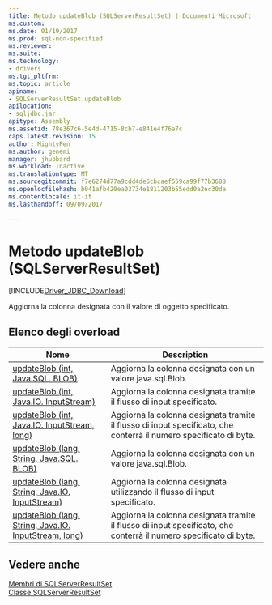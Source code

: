 ```yaml
---
title: Metodo updateBlob (SQLServerResultSet) | Documenti Microsoft
ms.custom: 
ms.date: 01/19/2017
ms.prod: sql-non-specified
ms.reviewer: 
ms.suite: 
ms.technology:
- drivers
ms.tgt_pltfrm: 
ms.topic: article
apiname:
- SQLServerResultSet.updateBlob
apilocation:
- sqljdbc.jar
apitype: Assembly
ms.assetid: 78e367c6-5e4d-4715-8cb7-e841e4f76a7c
caps.latest.revision: 15
author: MightyPen
ms.author: genemi
manager: jhubbard
ms.workload: Inactive
ms.translationtype: MT
ms.sourcegitcommit: f7e6274d77a9cdd4de6cbcaef559ca99f77b3608
ms.openlocfilehash: b041afb420ea03734e1811203b55edd0a2ec30da
ms.contentlocale: it-it
ms.lasthandoff: 09/09/2017

---
```

# <a name="updateblob-method-sqlserverresultset"></a>Metodo updateBlob (SQLServerResultSet)
[!INCLUDE[Driver_JDBC_Download](../../../includes/driver_jdbc_download.md)]

  Aggiorna la colonna designata con il valore di oggetto specificato.  
  
## <a name="overload-list"></a>Elenco degli overload  
  
|Nome|Description|  
|----------|-----------------|  
|[updateBlob (int, Java.SQL. BLOB)](../../../connect/jdbc/reference/updateblob-method-int-java-sql-blob.md)|Aggiorna la colonna designata con un valore java.sql.Blob.|  
|[updateBlob (int, Java.IO. InputStream)](../../../connect/jdbc/reference/updateblob-method-int-java-io-inputstream.md)|Aggiorna la colonna designata tramite il flusso di input specificato.|  
|[updateBlob (int, Java.IO. InputStream, long)](../../../connect/jdbc/reference/updateblob-method-int-java-io-inputstream-long.md)|Aggiorna la colonna designata tramite il flusso di input specificato, che conterrà il numero specificato di byte.|  
|[updateBlob (lang. String, Java.SQL. BLOB)](../../../connect/jdbc/reference/updateblob-method-java-lang-string-java-sql-blob.md)|Aggiorna la colonna designata con un valore java.sql.Blob.|  
|[updateBlob (lang. String, Java.IO. InputStream)](../../../connect/jdbc/reference/updateblob-method-java-lang-string-java-io-inputstream.md)|Aggiorna la colonna designata utilizzando il flusso di input specificato.|  
|[updateBlob (lang. String, Java.IO. InputStream, long)](../../../connect/jdbc/reference/updateblob-method-java-lang-string-java-io-inputstream-long.md)|Aggiorna la colonna designata tramite il flusso di input specificato, che conterrà il numero specificato di byte.|  
  
## <a name="see-also"></a>Vedere anche  
 [Membri di SQLServerResultSet](../../../connect/jdbc/reference/sqlserverresultset-members.md)   
 [Classe SQLServerResultSet](../../../connect/jdbc/reference/sqlserverresultset-class.md)  
  
  

